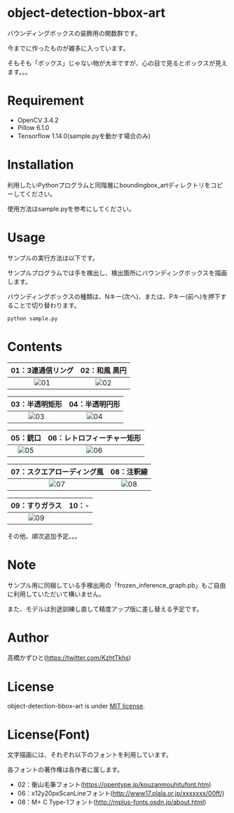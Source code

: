 # object-detection-bbox-art
バウンディングボックスの装飾用の関数群です。
 
今までに作ったものが雑多に入っています。

そもそも「ボックス」じゃない物が大半ですが、心の目で見るとボックスが見えます。。。

# Requirement
 
* OpenCV 3.4.2
* Pillow 6.1.0
* Tensorflow 1.14.0(sample.pyを動かす場合のみ)
 
# Installation
 
利用したいPythonプログラムと同階層にboundingbox_artディレクトリをコピーしてください。

使用方法はsample.pyを参考にしてください。

# Usage
 
サンプルの実行方法は以下です。

サンプルプログラムでは手を検出し、検出箇所にバウンディングボックスを描画します。

バウンディングボックスの種類は、Nキー(次へ)、または、Pキー(前へ)を押下することで切り替わります。
 
```bash
python sample.py
```

# Contents
|01：3連通信リング|02：和風 黒円|
:---:|:---:
|![01](https://user-images.githubusercontent.com/37477845/75368668-6ad0d180-5905-11ea-93c0-635ba29a2a05.gif)|![02](https://user-images.githubusercontent.com/37477845/75368708-77edc080-5905-11ea-9c11-f80373aa9ec2.gif)|

|03：半透明矩形|04：半透明円形|
:---:|:---:
|![03](https://user-images.githubusercontent.com/37477845/75368731-84721900-5905-11ea-9794-1921e867120c.gif)|![04](https://user-images.githubusercontent.com/37477845/75368740-86d47300-5905-11ea-98ad-ee367e4fbe3b.gif)|

|05：銃口|06：レトロフィーチャー矩形|
:---:|:---:
|![05](https://user-images.githubusercontent.com/37477845/75368749-8b009080-5905-11ea-97d3-8b857a18748e.gif)|![06](https://user-images.githubusercontent.com/37477845/75368756-8fc54480-5905-11ea-8dff-4f4f9437c76b.gif)|

|07：スクエアローディング風|08：注釈線|
:---:|:---:
|![07](https://user-images.githubusercontent.com/37477845/75368779-9653bc00-5905-11ea-889e-b5e5c7e5be76.gif)|![08](https://user-images.githubusercontent.com/37477845/75455153-7979c000-59bb-11ea-97e8-e10a781c6ff3.gif)|

|09：すりガラス|10：-|
:---:|:---:
|![09](https://user-images.githubusercontent.com/37477845/75457241-a16b2280-59bf-11ea-890e-d78535bb0d15.gif)||

その他、順次追加予定。。。

# Note

サンプル用に同梱している手検出用の「frozen_inference_graph.pb」もご自由に利用していただいて構いません。

また、モデルは別途訓練し直して精度アップ版に差し替える予定です。

 
# Author
高橋かずひと(https://twitter.com/KzhtTkhs)
 
# License 
object-detection-bbox-art is under [MIT license](https://en.wikipedia.org/wiki/MIT_License).

# License(Font)
文字描画には、それぞれ以下のフォントを利用しています。

各フォントの著作権は各作者に属します。
* 02：衡山毛筆フォント(https://opentype.jp/kouzanmouhitufont.htm)
* 06：x12y20pxScanLineフォント(http://www17.plala.or.jp/xxxxxxx/00ff/)
* 08：M+ C Type-1フォント(http://mplus-fonts.osdn.jp/about.html)
